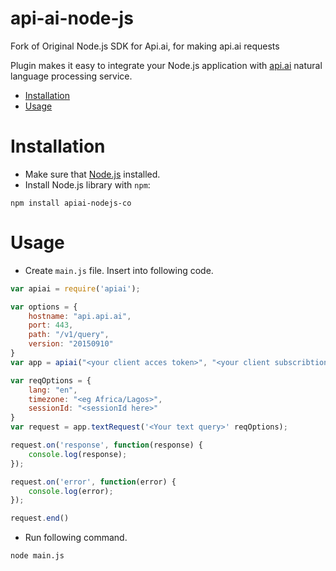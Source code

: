 # api-ai-node-js
Fork of Original Node.js SDK for Api.ai, for making api.ai requests

Plugin makes it easy to integrate your Node.js application with [api.ai](http://api.ai) natural language processing service.

* [Installation](#installation)
* [Usage](#usage)

# Installation

* Make sure that [Node.js](https://nodejs.org/) installed.
* Install Node.js library with `npm`:
```shell
npm install apiai-nodejs-co
```

# Usage
* Create `main.js` file. Insert into following code.
```javascript
var apiai = require('apiai');

var options = {
    hostname: "api.api.ai",
    port: 443,
    path: "/v1/query",
    version: "20150910"
}
var app = apiai("<your client acces token>", "<your client subscribtion key>" options);

var reqOptions = {
	lang: "en",
	timezone: "<eg Africa/Lagos>",
	sessionId: "<sessionId here>"
}
var request = app.textRequest('<Your text query>' reqOptions);

request.on('response', function(response) {
    console.log(response);
});

request.on('error', function(error) {
    console.log(error);
});

request.end()
```
* Run following command.
```shell
node main.js